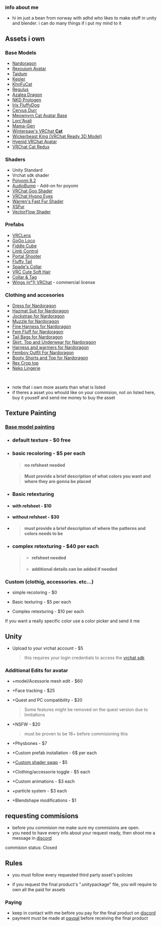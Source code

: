 ### info about me

* hi im just a bean from norway with adhd who likes to make stuff in unity and blender. i can do many things if i put my mind to it

## Assets i own

### Base Models

* [Nardoragon](https://nardoiri.gumroad.com/l/Nardoragon)
* [Rexouium Avatar](https://rezilloryker.gumroad.com/l/MYutV)
* [Taidum](https://irix.gumroad.com/l/DpDFe)
* [Kepler](https://booth.pm/en/items/3000412)
* [KhnFuCat](https://cyangryphon.gumroad.com/l/KhnFuCat)
* [Regulus](https://booth.pm/en/items/2365403)
* [Azalea Dragon](https://foxipaws.gumroad.com/l/Azalea)
* [NKD Protogen](https://nukude.gumroad.com/l/ueLiW)
* [Irix FluffyDog](https://irix.gumroad.com/l/bikcyg)
* [Cervus Durr](https://rezilloryker.gumroad.com/l/Cervus)
* [Meownyrn Cat Avatar Base](https://frostkittypaw.gumroad.com/l/meownyrn)
* [Lorc'Avali](https://lorcanvr.gumroad.com/l/lorcavali)
* [Mama-Gen](https://ghostly.gumroad.com/l/mamagen)
* [Winterpaw's VRChat **Cat**](https://juliawinterpaw.gumroad.com/l/vrchatcat)
* [Wickerbeast King (VRChat Ready 3D Model)](https://jinapark.gumroad.com/l/JinsWickerbeast)
* [Hyenid VRChat Avatar](https://alber.gumroad.com/l/Hyenid)
* [VRChat Cat Redux](https://xtosca.gumroad.com/l/ToscaCat)

### Shaders

* Unity Standard
* Vrchat sdk shader
* [Poiyomi 8.2](https://www.patreon.com/poiyomi/posts)
* [AudioBump](https://angriestscv.gumroad.com/l/AudioBump) - Add-on for poyomi
* [VRChat Goo Shader](https://valuef.gumroad.com/l/goo)
* [VRChat Hypno Eyes](https://valuef.gumroad.com/l/hypno-eyes)
* [Warren's Fast Fur Shader](https://warrenwolfy.gumroad.com/l/atntv)
* [XSFur](https://booth.pm/en/items/1084711)
* [VectorFlow Shader](https://booth.pm/en/items/2764661)

### Prefabs

* [VRCLens](https://hirabiki.gumroad.com/l/rpnel)
* [GoGo Loco](https://franadavrc.gumroad.com/l/gogoloco)
* [Fiddle Cube](https://liindy.gumroad.com/l/FiddleCube)
* [Limb Control](https://dreadrith.gumroad.com/l/LBControl)
* [Portal Shooter](https://illuminatedvr.gumroad.com/l/Portal)
* [Fluffy Tail](https://novaicnight.gumroad.com/l/fluffytail)
* [Spade's Collar](https://spade.gumroad.com/l/Collar)
* [VRC Cute Soft Hair](https://aidenart.gumroad.com/l/xxawse)
* [Collar & Tag](https://beanshep.gumroad.com/l/CollarTag)
* [Wings (n°1) VRChat](https://gell3d.gumroad.com/l/wings1) - commercial license

### Clothing and accesories

* [Dress for Nardoragon](https://polycrow.gumroad.com/l/NardDress)
* [Hazmat Suit for Nardoragon](https://polycrow.gumroad.com/l/NardHazmat)
* [Jockstrap for Nardoragon](https://polycrow.gumroad.com/l/NardJock)
* [Muzzle for Nardoragon](https://polycrow.gumroad.com/l/NardMuzzle)
* [Fine Harness for Nardoragon](https://polycrow.gumroad.com/l/NardFineHarness)
* [Fem Fluff for Nardoragon](https://polycrow.gumroad.com/l/FemFluff)
* [Tail Bags for Nardoragon](https://polycrow.gumroad.com/l/TailBags)
* [Skirt, Top and Underwear for Nardoragon](https://polycrow.gumroad.com/l/NardSkirt)
* [Harness and warmers for Nardoragon](https://polycrow.gumroad.com/l/rElDH)
* [Femboy Outfit For Nardoragon](https://alfyb.gumroad.com/l/femboy)
* [Booty Shorts and Top for Nardoragon](https://alfyb.gumroad.com/l/shorts)
* [Rex Crop top](https://kiwidox.gumroad.com/l/wksHU)
* [Neko Lingerie](https://scorpius.gumroad.com/l/Wnfby)

<br>

* note that i own more assets than what is listed
* if theres a asset you whould like on your commision, not on listed here, buy it youself and send me money to buy the asset

## Texture Painting

### [Base model painting](#base-models)

* ### default texture - $0 free

* ### basic recoloring - $5 per each

    > #### no refsheet needed

    > #### Must provide a brief description of what colors you want and where they are gonna be placed

* ### Basic retexturing

* #### with refsheet - $10

* #### without refsheet - $30

* > #### must provide a brief description of where the patterns and colors needs to be

* ### complex retexturing - $40 per each

    > * #### refsheet needed
    >
    > * #### additional details can be added if needed

### Custom (clothig, accessories. etc...)

* simple recoloring - $0

* Basic texturing - $5 per each

* Complex retexturing - $10 per each

If you want a really specific color use a color picker and send it me

## Unity

* Upload to your vrchat account - $5
    >this requires your login credentials to access the [vrchat sdk](https://creators.vrchat.com/sdk/)

### Additional Edits for avatar

* +model/Acessorie mesh edit - $60

* +Face tracking - $25

* +Quest and PC compatibility - $20

    > Some features might be removed on the quest version due to limitations

* +NSFW - $20
    > must be proven to be 18+ before commisioning this

* +Physbones - $7

* +Custom prefab installation - 6$ per each

* +[Custom shader swap](#shaders) - $5

* +Clothing/accessorie toggle - $5 each

* +Custom animations - $3 each

* +particle system - $3 each

* +Blendshape modifications - $1

## requesting commisions

* before you commision me make sure my commisions are open.
* you need to have every info about your request ready, then shoot me a message in [discord](https://discord.com/invite/QhdKbZzw)

commision status: Closed

## Rules

* you must follow every requested third party asset's policies

* if you request the final product's ".unitypackage" file, you will require to own all the paid for assets

### Paying

* keep in contact with me before you pay for the final product on [discord](https://discord.com/invite/QhdKbZzw)
* payment must be made at [paypal](https://paypal.me/splatzie) before receiving the final product
